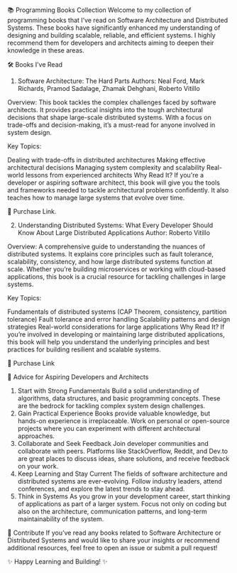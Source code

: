 📚 Programming Books Collection
Welcome to my collection of programming books that I’ve read on Software Architecture and Distributed Systems. These books have significantly enhanced my understanding of designing and building scalable, reliable, and efficient systems. I highly recommend them for developers and architects aiming to deepen their knowledge in these areas.

🛠️ Books I've Read
1. Software Architecture: The Hard Parts
Authors: Neal Ford, Mark Richards, Pramod Sadalage, Zhamak Dehghani, Roberto Vitillo

Overview: This book tackles the complex challenges faced by software architects. It provides practical insights into the tough architectural decisions that shape large-scale distributed systems. With a focus on trade-offs and decision-making, it’s a must-read for anyone involved in system design.

Key Topics:

Dealing with trade-offs in distributed architectures
Making effective architectural decisions
Managing system complexity and scalability
Real-world lessons from experienced architects
Why Read It?
If you're a developer or aspiring software architect, this book will give you the tools and frameworks needed to tackle architectural problems confidently. It also teaches how to manage large systems that evolve over time.

📖 Purchase Link.

2. Understanding Distributed Systems: What Every Developer Should Know About Large Distributed Applications
Author: Roberto Vitillo

Overview: A comprehensive guide to understanding the nuances of distributed systems. It explains core principles such as fault tolerance, scalability, consistency, and how large distributed systems function at scale. Whether you’re building microservices or working with cloud-based applications, this book is a crucial resource for tackling challenges in large systems.

Key Topics:

Fundamentals of distributed systems (CAP Theorem, consistency, partition tolerance)
Fault tolerance and error handling
Scalability patterns and design strategies
Real-world considerations for large applications
Why Read It?
If you’re involved in developing or maintaining large distributed applications, this book will help you understand the underlying principles and best practices for building resilient and scalable systems.

📖 Purchase Link

🚀 Advice for Aspiring Developers and Architects
1. Start with Strong Fundamentals
Build a solid understanding of algorithms, data structures, and basic programming concepts. These are the bedrock for tackling complex system design challenges.
2. Gain Practical Experience
Books provide valuable knowledge, but hands-on experience is irreplaceable. Work on personal or open-source projects where you can experiment with different architectural approaches.
3. Collaborate and Seek Feedback
Join developer communities and collaborate with peers. Platforms like StackOverflow, Reddit, and Dev.to are great places to discuss ideas, share solutions, and receive feedback on your work.
4. Keep Learning and Stay Current
The fields of software architecture and distributed systems are ever-evolving. Follow industry leaders, attend conferences, and explore the latest trends to stay ahead.
5. Think in Systems
As you grow in your development career, start thinking of applications as part of a larger system. Focus not only on coding but also on the architecture, communication patterns, and long-term maintainability of the system.


💬 Contribute
If you’ve read any books related to Software Architecture or Distributed Systems and would like to share your insights or recommend additional resources, feel free to open an issue or submit a pull request!

✨ Happy Learning and Building! ✨
